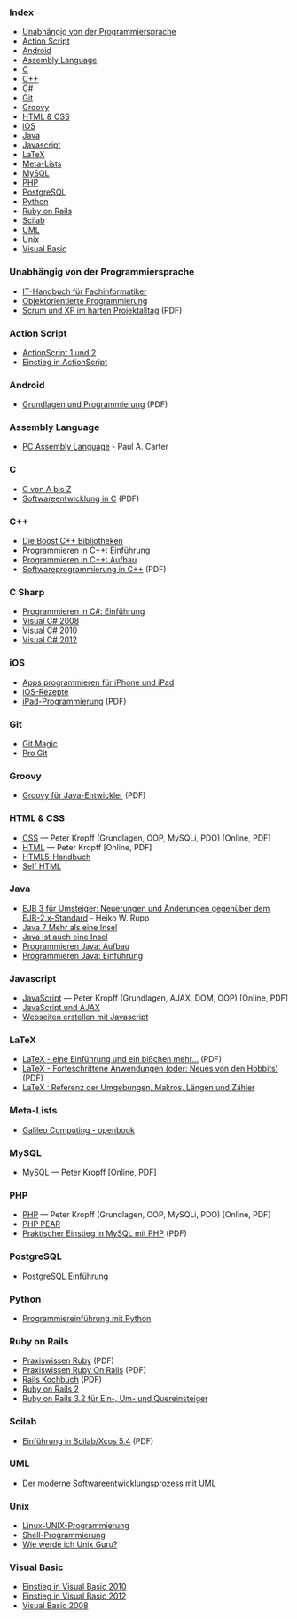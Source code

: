 ### Index

* [Unabhängig von der Programmiersprache](#unabh%C3%A4ngig-von-der-programmiersprache)
* [Action Script](#action-script)
* [Android](#android)
* [Assembly Language](#assembly-language)
* [C](#c)
* [C++](#c-1)
* [C#](#c-sharp)
* [Git](#git)
* [Groovy](#groovy)
* [HTML & CSS](#html--css)
* [iOS](#ios)
* [Java](#java)
* [Javascript](#javascript)
* [LaTeX](#latex)
* [Meta-Lists](#meta-lists)
* [MySQL](#mysql)
* [PHP](#php)
* [PostgreSQL](#postgresql)
* [Python](#python)
* [Ruby on Rails](#ruby-on-rails)
* [Scilab](#scilab)
* [UML](#uml)
* [Unix](#unix)
* [Visual Basic](#visual-basic)


### Unabhängig von der Programmiersprache

* [IT-Handbuch für Fachinformatiker](http://openbook.galileocomputing.de/it_handbuch/)
* [Objektorientierte Programmierung](http://openbook.galileocomputing.de/oop/)
* [Scrum und XP im harten Projektalltag](http://www.infoq.com/resource/news/2007/06/scrum-xp-book/en/resources/ScrumAndXpFromTheTrenchesonline_German.pdf) (PDF)


### Action Script

* [ActionScript 1 und 2](http://openbook.galileodesign.de/actionscript/)
* [Einstieg in ActionScript](http://openbook.galileodesign.de/actionscript_einstieg/)


### Android

* [Grundlagen und Programmierung](http://www.dpunkt.de/ebooks_files/free/3436.pdf) (PDF)


### Assembly Language

* [PC Assembly Language](http://drpaulcarter.com/pcasm/) - Paul A. Carter


### C

* [C von A bis Z](http://openbook.galileocomputing.de/c_von_a_bis_z/)
* [Softwareentwicklung in C](http://www.asc.tuwien.ac.at/~eprog/download/schmaranz.pdf) (PDF)


### C++

* [Die Boost C++ Bibliotheken](http://www.highscore.de/cpp/boost/)
* [Programmieren in C++: Einführung](http://www.highscore.de/cpp/einfuehrung/)
* [Programmieren in C++: Aufbau](http://www.highscore.de/cpp/aufbau/)
* [Softwareprogrammierung in C++](http://www.iaik.tugraz.at/content/teaching/bachelor_courses/betriebssysteme/downloads/schmaranz2.pdf) (PDF)


### C Sharp

* [Programmieren in C#: Einführung](http://www.highscore.de/csharp/einfuehrung/)
* [Visual C# 2008](http://openbook.galileocomputing.de/visual_csharp/)
* [Visual C# 2010](http://openbook.galileocomputing.de/visual_csharp_2010/)
* [Visual C# 2012](http://openbook.galileocomputing.de/visual_csharp_2012/)


### iOS

* [Apps programmieren für iPhone und iPad](http://openbook.galileocomputing.de/apps_programmieren_fuer_iphone_und_ipad/)
* [iOS-Rezepte](http://examples.oreilly.de/openbooks/iosrecipesger.zip)
* [iPad-Programmierung](http://examples.oreilly.de/openbooks/pdf_ipadprogpragger.pdf) (PDF)


### Git

* [Git Magic](http://www-cs-students.stanford.edu/~blynn/gitmagic/intl/de/)
* [Pro Git](http://git-scm.com/book/de)


### Groovy

* [Groovy für Java-Entwickler](http://examples.oreilly.de/openbooks/pdf_groovyger.pdf) (PDF)


### HTML & CSS

* [CSS](http://peterkropff.de/site/css/css.htm) — Peter Kropff (Grundlagen, OOP, MySQLi, PDO) [Online, PDF]
* [HTML](http://peterkropff.de/site/html/html.htm) — Peter Kropff [Online, PDF]
* [HTML5-Handbuch](http://webkompetenz.wikidot.com/docs:html-handbuch)
* [Self HTML](http://de.selfhtml.org)


### Java

* [EJB 3 für Umsteiger: Neuerungen und Änderungen gegenüber dem EJB-2.x-Standard](http://bsd.de/e3fu/umfrage.html) - Heiko W. Rupp
* [Java 7 Mehr als eine Insel](http://openbook.galileocomputing.de/java7/)
* [Java ist auch eine Insel](http://openbook.galileocomputing.de/javainsel/)
* [Programmieren Java: Aufbau](http://www.highscore.de/java/aufbau/)
* [Programmieren Java: Einführung](http://www.highscore.de/java/einfuehrung/)


### Javascript

* [JavaScript](http://peterkropff.de/site/javascript/javascript.htm) — Peter Kropff (Grundlagen, AJAX, DOM, OOP) [Online, PDF]
* [JavaScript und AJAX](http://openbook.galileocomputing.de/javascript_ajax/)
* [Webseiten erstellen mit Javascript](http://www.highscore.de/javascript/)


### LaTeX

* [LaTeX - eine Einführung und ein bißchen mehr...](http://www.fernuni-hagen.de/imperia/md/content/zmi_2010/a026_latex_einf.pdf) (PDF)
* [LaTeX - Forteschrittene Anwendungen (oder: Neues von den Hobbits)](http://www.fernuni-hagen.de/imperia/md/content/zmi_2010/a027_latex_fort.pdf) (PDF)
* [LaTeX : Referenz der Umgebungen, Makros, Längen und Zähler](http://www.lehmanns.de/page/latexreferenz/)


### Meta-Lists

* [Galileo Computing - openbook](http://www.galileocomputing.de/katalog/openbook)


### MySQL

* [MySQL](http://peterkropff.de/site/mysql/mysql.htm) — Peter Kropff [Online, PDF]


### PHP

* [PHP](http://peterkropff.de/site/php/php.htm) — Peter Kropff (Grundlagen, OOP, MySQLi, PDO) [Online, PDF]
* [PHP PEAR](http://openbook.galileocomputing.de/php_pear/)
* [Praktischer Einstieg in MySQL mit PHP](http://examples.oreilly.de/openbooks/pdf_einmysql2ger.pdf) (PDF)


### PostgreSQL

* [PostgreSQL Einführung](http://cybertec.at/pgbook/)


### Python

* [Programmiereinführung mit Python](http://opentechschool.github.io/python-beginners/de/)


### Ruby on Rails

* [Praxiswissen Ruby](http://www.oreilly.de/german/freebooks/rubybasger/pdf_rubybasger.pdf) (PDF)
* [Praxiswissen Ruby On Rails](http://examples.oreilly.de/openbooks/pdf_rubyonrailsbasger.pdf) (PDF)
* [Rails Kochbuch](http://examples.oreilly.de/openbooks/pdf_railsckbkger.pdf) (PDF)
* [Ruby on Rails 2](http://openbook.galileocomputing.de/ruby_on_rails/)
* [Ruby on Rails 3.2 für Ein-, Um- und Quereinsteiger](http://ruby-auf-schienen.de/3.2/)


### Scilab

* [Einführung in Scilab/Xcos 5.4](http://www.buech-gifhorn.de/scilab/Einfuehrung.pdf) (PDF)


### UML

* [Der moderne Softwareentwicklungsprozess mit UML](http://www.highscore.de/uml)


### Unix

* [Linux-UNIX-Programmierung](http://openbook.galileocomputing.de/linux_unix_programmierung/)
* [Shell-Programmierung](http://openbook.galileocomputing.de/shell_programmierung/)
* [Wie werde ich Unix Guru?](http://openbook.galileocomputing.de/unix_guru/)


### Visual Basic

* [Einstieg in Visual Basic 2010](http://openbook.galileocomputing.de/einstieg_vb_2010/)
* [Einstieg in Visual Basic 2012](http://openbook.galileocomputing.de/einstieg_vb_2012/)
* [Visual Basic 2008](http://openbook.galileocomputing.de/visualbasic_2008/)
